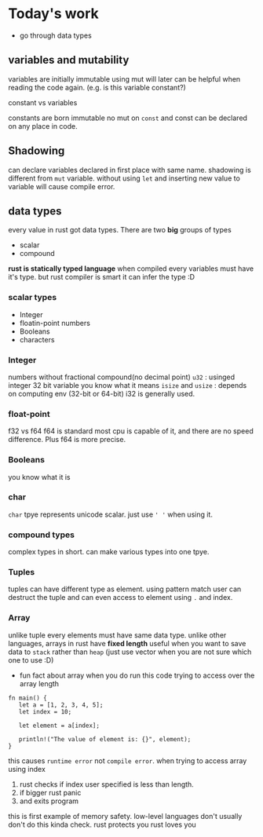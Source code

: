 # Today's work

- go through data types

## variables and mutability

variables are initially immutable
using mut will later can be helpful when reading the code again. (e.g. is this variable constant?)

constant vs variables

constants are born immutable no mut on `const` and const can be declared on any place in code.

## Shadowing

can declare variables declared in first place with same name.
shadowing is different from `mut` variable.
without using `let` and inserting new value to variable will cause compile error.

## data types

every value in rust got data types.
There are two **big** groups of types

- scalar
- compound

**rust is statically typed language**
when compiled every variables must have it's type. but rust compiler is smart it can infer the type :D

### scalar types

- Integer
- floatin-point numbers
- Booleans
- characters

### Integer

numbers without fractional compound(no decimal point)
`u32` : usinged integer 32 bit variable
you know what it means
`isize` and `usize` : depends on computing env (32-bit or 64-bit)
i32 is generally used.

### float-point

f32 vs f64
f64 is standard most cpu is capable of it, and there are no speed difference.
Plus f64 is more precise.

### Booleans

you know what it is

### char

`char` tpye represents unicode scalar.
just use `' '` when using it.

### compound types

complex types in short. can make various types into one tpye.

### Tuples

tuples can have different type as element.
using pattern match user can destruct the tuple
and can even access to element using `.` and index.

### Array

unlike tuple every elements must have same data type.
unlike other languages, arrays in rust have **fixed length**
useful when you want to save data to `stack` rather than `heap`
(just use vector when you are not sure which one to use :D)

 - fun fact about array
 when you do run this code
 trying to access over the array length
 ```
 fn main() {
    let a = [1, 2, 3, 4, 5];
    let index = 10;

    let element = a[index];

    println!("The value of element is: {}", element);
}
 ```

 this causes `runtime error` not `compile error`.
 when trying to access array using index
 1. rust checks if index user specified is less than length.
 2. if bigger rust panic
 3. and exits program

 this is first example of memory safety. low-level languages don't usually don't do this kinda check. rust protects you rust loves you